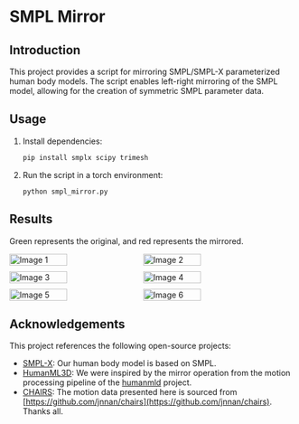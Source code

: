 # SMPL Mirror

## Introduction
This project provides a script for mirroring SMPL/SMPL-X parameterized human body models.
The script enables left-right mirroring of the SMPL model, 
allowing for the creation of symmetric SMPL parameter data.


## Usage

1. Install dependencies:

   ```bash
   pip install smplx scipy trimesh

2. Run the script in a torch environment:

   ```
   python smpl_mirror.py
   ```

## Results
Green represents the original, and red represents the mirrored.

<div style="display: flex; flex-wrap: wrap; gap: 10px;">
    <img src="video_x_z/0007_5/30.png" alt="Image 1" width="45%" />
    <img src="video_x_z/0007_5/60.png" alt="Image 2" width="45%" />
    <img src="video_x_z/0010_6/100.png" alt="Image 3" width="45%" />
    <img src="video_x_z/0073_3/0.png" alt="Image 4" width="45%" />
    <img src="video_x_z/1666_7/70.png" alt="Image 5" width="45%" />
    <img src="video_x_z/1667_4/150.png" alt="Image 6" width="45%" />
</div>

## Acknowledgements

This project references the following open-source projects:

- [SMPL-X](https://github.com/vchoutas/smplx): Our human body model is based on SMPL.
- [HumanML3D](https://github.com/EricGuo5513/HumanML3D): We were inspired by the mirror operation from the motion processing pipeline of the [humanmld](https://github.com/humanmld) project.
- [CHAIRS](https://github.com/jnnan/chairs): The motion data presented here is sourced from [https://github.com/jnnan/chairs](https://github.com/jnnan/chairs).
Thanks all.